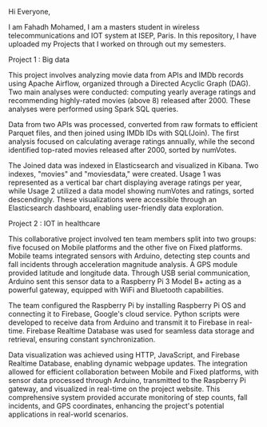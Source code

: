 Hi Everyone,

I am Fahadh Mohamed, I am a masters student in wireless telecommunications and IOT system at ISEP, Paris.
In this repository, I have uploaded my Projects that I worked on through out my semesters.

Project 1 : Big data

This project involves analyzing movie data from APIs and IMDb records using Apache Airflow, organized through a Directed Acyclic Graph (DAG). Two main analyses were conducted: computing yearly average ratings and recommending highly-rated movies (above 8) released after 2000. These analyses were performed using Spark SQL queries.

Data from two APIs was processed, converted from raw formats to efficient Parquet files, and then joined using IMDb IDs with SQL(Join). The first analysis focused on calculating average ratings annually, while the second identified top-rated movies released after 2000, sorted by numVotes.

The Joined data was indexed in Elasticsearch and visualized in Kibana. Two indexes, "movies" and "moviesdata," were created. Usage 1 was represented as a vertical bar chart displaying average ratings per year, while Usage 2 utilized a data model showing numVotes and ratings, sorted descendingly. These visualizations were accessible through an Elasticsearch dashboard, enabling user-friendly data exploration.

Project 2 : IOT in healthcare

This collaborative project involved ten team members split into two groups: five focused on Mobile platforms and the other five on Fixed platforms. Mobile teams integrated sensors with Arduino, detecting step counts and fall incidents through acceleration magnitude analysis. A GPS module provided latitude and longitude data. Through USB serial communication, Arduino sent this sensor data to a Raspberry Pi 3 Model B+ acting as a powerful gateway, equipped with WiFi and Bluetooth capabilities.

The team configured the Raspberry Pi by installing Raspberry Pi OS and connecting it to Firebase, Google's cloud service. Python scripts were developed to receive data from Arduino and transmit it to Firebase in real-time. Firebase Realtime Database was used for seamless data storage and retrieval, ensuring constant synchronization.

Data visualization was achieved using HTTP, JavaScript, and Firebase Realtime Database, enabling dynamic webpage updates. The integration allowed for efficient collaboration between Mobile and Fixed platforms, with sensor data processed through Arduino, transmitted to the Raspberry Pi gateway, and visualized in real-time on the project website. This comprehensive system provided accurate monitoring of step counts, fall incidents, and GPS coordinates, enhancing the project's potential applications in real-world scenarios.

